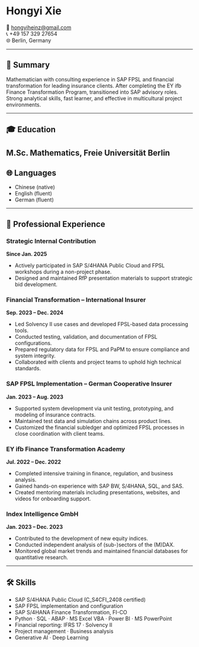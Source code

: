 # Hongyi Xie

📧 hongyiheinz@gmail.com  
📞 +49 157 329 27654  
🌐 Berlin, Germany

---

## 🧠 Summary
Mathematician with consulting experience in SAP FPSL and financial transformation for leading insurance clients. After completing the EY ifb Finance Transformation Program, transitioned into SAP advisory roles. Strong analytical skills, fast learner, and effective in multicultural project environments.

---

## 🎓 Education
**M.Sc. Mathematics**, Freie Universität Berlin
---

## 🌐 Languages
- Chinese (native)  
- English (fluent)  
- German (fluent)

---

## 💼 Professional Experience
### Strategic Internal Contribution  
**Since Jan. 2025**  
- Actively participated in SAP S/4HANA Public Cloud and FPSL workshops during a non-project phase.  
- Designed and maintained RfP presentation materials to support strategic bid development.

### Financial Transformation – International Insurer  
**Sep. 2023 – Dec. 2024**  
- Led Solvency II use cases and developed FPSL-based data processing tools.  
- Conducted testing, validation, and documentation of FPSL configurations.  
- Prepared regulatory data for FPSL and PaPM to ensure compliance and system integrity.  
- Collaborated with clients and project teams to uphold high technical standards.

### SAP FPSL Implementation – German Cooperative Insurer  
**Jan. 2023 – Aug. 2023**  
- Supported system development via unit testing, prototyping, and modeling of insurance contracts.  
- Maintained test data and simulation chains across product lines.  
- Customized the financial subledger and optimized FPSL processes in close coordination with client teams.

### EY ifb Finance Transformation Academy  
**Jul. 2022 – Dec. 2022**  
- Completed intensive training in finance, regulation, and business analysis.  
- Gained hands-on experience with SAP BW, S/4HANA, SQL, and SAS.  
- Created mentoring materials including presentations, websites, and videos for onboarding support.

### Index Intelligence GmbH  
**Jan. 2023 – Dec. 2023**  
- Contributed to the development of new equity indices.  
- Conducted independent analysis of (sub-)sectors of the (M)DAX.  
- Monitored global market trends and maintained financial databases for quantitative research.

---

## 🛠️ Skills

- SAP S/4HANA Public Cloud (C_S4CFI_2408 certified)  
- SAP FPSL implementation and configuration  
- SAP S/4HANA Finance Transformation, FI-CO  
- Python · SQL · ABAP · MS Excel VBA · Power BI · MS PowerPoint  
- Financial reporting: IFRS 17 · Solvency II  
- Project management · Business analysis  
- Generative AI · Deep Learning

